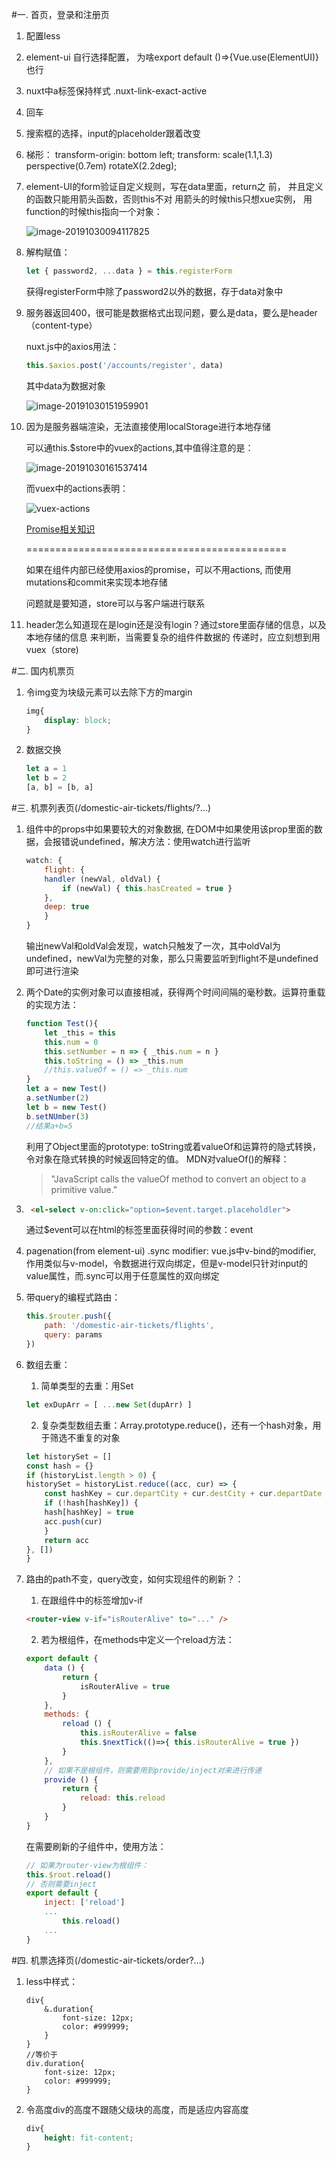 #一. 首页，登录和注册页

1. 配置less
2. element-ui 自行选择配置， 为啥export default ()=>{Vue.use(ElementUI)}也行
3. nuxt中a标签保持样式  .nuxt-link-exact-active
4. 回车<br>
5. 搜索框的选择，input的placeholder跟着改变
6. 梯形：
   transform-origin: bottom left;
   transform: scale(1.1,1.3) perspective(0.7em) rotateX(2.2deg);
7. element-UI的form验证自定义规则，写在data里面，return之    前， 并且定义的函数只能用箭头函数，否则this不对
   用箭头的时候this只想xue实例， 用function的时候this指向一个对象：



    ![image-20191030094117825](./media/this-of-validator.png)

8. 解构赋值： 

   ```js
   let { password2, ...data } = this.registerForm
   ```

     获得registerForm中除了password2以外的数据，存于data对象中



 9. 服务器返回400，很可能是数据格式出现问题，要么是data，要么是header（content-type）

    nuxt.js中的axios用法：

    ```js
    this.$axios.post('/accounts/register', data)
    ```

    其中data为数据对象

    ![image-20191030151959901](./media/axios-methods-aliases.png)



10. 因为是服务器端渲染，无法直接使用localStorage进行本地存储

    可以通this.$store中的vuex的actions,其中值得注意的是：

    ![image-20191030161537414](./media/nuxt-vuex-actions.png)

    而vuex中的actions表明：

    ![vuex-actions](./media/vuex-actions.png)

    [Promise相关知识]( https://developer.mozilla.org/en-US/docs/Web/JavaScript/Reference/Global_Objects/Promise )

    =============================================

    如果在组件内部已经使用axios的promise，可以不用actions, 而使用mutations和commit来实现本地存储

    问题就是要知道，store可以与客户端进行联系



11. header怎么知道现在是login还是没有login？通过store里面存储的信息，以及本地存储的信息     来判断，当需要复杂的组件件数据的  传递时，应立刻想到用vuex（store)



#二. 国内机票页

 1. 令img变为块级元素可以去除下方的margin

    ```css
    img{
        display: block;
    }
    ```

2. 数据交换
   ```js
   let a = 1
   let b = 2
   [a, b] = [b, a]
   ```

#三. 机票列表页(/domestic-air-tickets/flights/?...)

1. 组件中的props中如果要较大的对象数据, 在DOM中如果使用该prop里面的数据，会报错说undefined，解决方法：使用watch进行监听
    ```js
    watch: {
        flight: {
        handler (newVal, oldVal) {
            if (newVal) { this.hasCreated = true }
        },
        deep: true
        }
    }
    ```
    输出newVal和oldVal会发现，watch只触发了一次，其中oldVal为undefined，newVal为完整的对象，那么只需要监听到flight不是undefined即可进行渲染

2. 两个Date的实例对象可以直接相减，获得两个时间间隔的毫秒数。运算符重载的实现方法：
    ```js
    function Test(){
        let _this = this
        this.num = 0
        this.setNumber = n => { _this.num = n }
        this.toString = () => _this.num
        //this.valueOf = () => _this.num
    }
    let a = new Test()
    a.setNumber(2)
    let b = new Test()
    b.setNUmber(3)
    //结果a+b=5
    ```
    利用了Object里面的prototype: toString或着valueOf和运算符的隐式转换，令对象在隐式转换的时候返回特定的值。
    MDN对valueOf()的解释：
    >"JavaScript calls the valueOf method to convert an object to a primitive value."

3. ```html
    <el-select v-on:click="option=$event.target.placeholdler">
    ```
    通过$event可以在html的标签里面获得时间的参数：event

4. pagenation(from element-ui)
   .sync modifier: vue.js中v-bind的modifier, 作用类似与v-model，令数据进行双向绑定，但是v-model只针对input的value属性，而.sync可以用于任意属性的双向绑定

5. 带query的编程式路由：
    ```js
    this.$router.push({
        path: '/domestic-air-tickets/flights',
        query: params
    })
    ```

6. 数组去重：
    1. 简单类型的去重：用Set
    ```js
    let exDupArr = [ ...new Set(dupArr) ]
    ```
    2. 复杂类型数组去重：Array.prototype.reduce()，还有一个hash对象，用于筛选不重复的对象
    ```js
    let historySet = []
    const hash = {}
    if (historyList.length > 0) {
    historySet = historyList.reduce((acc, cur) => {
        const hashKey = cur.departCity + cur.destCity + cur.departDate
        if (!hash[hashKey]) {
        hash[hashKey] = true
        acc.push(cur)
        }
        return acc
    }, [])
    }
    ```

7. 路由的path不变，query改变，如何实现组件的刷新？：
    1. 在跟组件中的<router-view>标签增加v-if
    ```html
    <router-view v-if="isRouterAlive" to="..." />
    ```
    2. 若为根组件，在methods中定义一个reload方法：
    ```js
    export default {
        data () {
            return {
                isRouterAlive = true
            }
        },
        methods: {
            reload () {
                this.isRouterAlive = false
                this.$nextTick(()=>{ this.isRouterAlive = true })
            }
        },
        // 如果不是根组件，则需要用到provide/inject对来进行传递
        provide () {
            return {
                reload: this.reload
            }
        }
    }
    ```
    在需要刷新的子组件中，使用方法：
    ```js
    // 如果为router-view为根组件：
    this.$root.reload()
    // 否则需要inject
    export default {
        inject: ['reload']
        ...
            this.reload()
        ...
    }
    ```
#四. 机票选择页(/domestic-air-tickets/order?...)

1. less中样式：
    ```less
    div{
        &.duration{
            font-size: 12px;
            color: #999999;
        }
    }
    //等价于
    div.duration{
        font-size: 12px;
        color: #999999;
    }
    ```
2. 令高度div的高度不跟随父级块的高度，而是适应内容高度
    ```css
    div{
        height: fit-content;
    }
    ```

